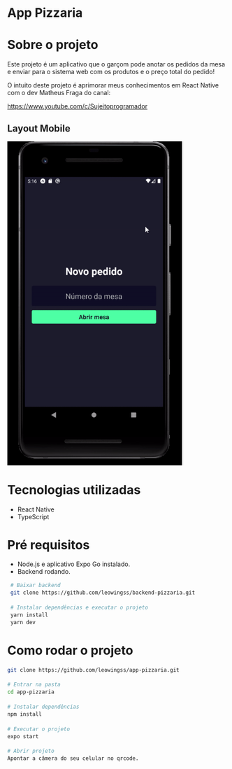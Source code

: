 # App Pizzaria

# Sobre o projeto

 Este projeto é um aplicativo que o garçom pode anotar os pedidos da mesa e enviar para o sistema web com os produtos e o preço total do pedido!

 O intuito deste projeto é aprimorar meus conhecimentos em React Native com o dev Matheus Fraga do canal:

 <https://www.youtube.com/c/Sujeitoprogramador>


## Layout Mobile 

<div style="display: flex; flex-wrap: wrap;">
<img src="./src/assets/mobilePizzaria.gif" style="width: 400px">
</div>



# Tecnologias utilizadas 

- React Native
- TypeScript

# Pré requisitos

 - Node.js e aplicativo Expo Go instalado.
 - Backend rodando.
  
```bash
 # Baixar backend
 git clone https://github.com/leowingss/backend-pizzaria.git

 # Instalar dependências e executar o projeto
 yarn install 
 yarn dev
```

# Como rodar o projeto

```bash 
git clone https://github.com/leowingss/app-pizzaria.git

# Entrar na pasta
cd app-pizzaria

# Instalar dependências
npm install

# Executar o projeto
expo start 

# Abrir projeto
Apontar a câmera do seu celular no qrcode.

``` 